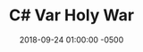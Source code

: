 ---
layout: post
title: "C# Var Holy War"
date: 2018-09-24 01:00:00 -0500
categories: [software]
description: 
image: 
permalink: archive/2018/09/24/var-holy-war
---